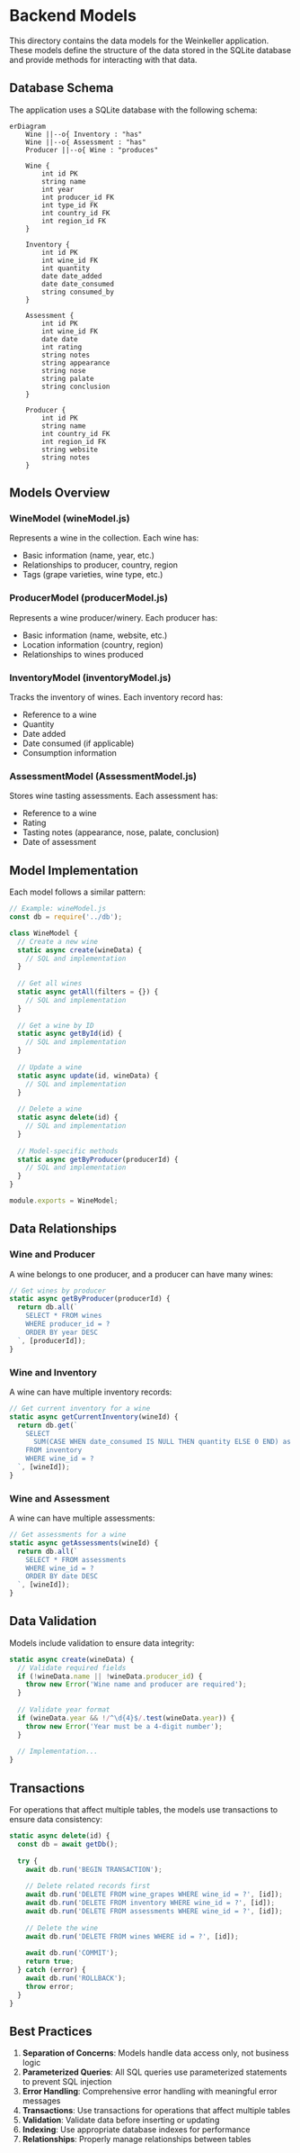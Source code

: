 # Backend Models

This directory contains the data models for the Weinkeller application. These models define the structure of the data stored in the SQLite database and provide methods for interacting with that data.

## Database Schema

The application uses a SQLite database with the following schema:

```mermaid
erDiagram
    Wine ||--o{ Inventory : "has"
    Wine ||--o{ Assessment : "has"
    Producer ||--o{ Wine : "produces"
    
    Wine {
        int id PK
        string name
        int year
        int producer_id FK
        int type_id FK
        int country_id FK
        int region_id FK
    }
    
    Inventory {
        int id PK
        int wine_id FK
        int quantity
        date date_added
        date date_consumed
        string consumed_by
    }
    
    Assessment {
        int id PK
        int wine_id FK
        date date
        int rating
        string notes
        string appearance
        string nose
        string palate
        string conclusion
    }
    
    Producer {
        int id PK
        string name
        int country_id FK
        int region_id FK
        string website
        string notes
    }
```

## Models Overview

### WineModel (wineModel.js)

Represents a wine in the collection. Each wine has:
- Basic information (name, year, etc.)
- Relationships to producer, country, region
- Tags (grape varieties, wine type, etc.)

### ProducerModel (producerModel.js)

Represents a wine producer/winery. Each producer has:
- Basic information (name, website, etc.)
- Location information (country, region)
- Relationships to wines produced

### InventoryModel (inventoryModel.js)

Tracks the inventory of wines. Each inventory record has:
- Reference to a wine
- Quantity
- Date added
- Date consumed (if applicable)
- Consumption information

### AssessmentModel (AssessmentModel.js)

Stores wine tasting assessments. Each assessment has:
- Reference to a wine
- Rating
- Tasting notes (appearance, nose, palate, conclusion)
- Date of assessment

## Model Implementation

Each model follows a similar pattern:

```javascript
// Example: wineModel.js
const db = require('../db');

class WineModel {
  // Create a new wine
  static async create(wineData) {
    // SQL and implementation
  }
  
  // Get all wines
  static async getAll(filters = {}) {
    // SQL and implementation
  }
  
  // Get a wine by ID
  static async getById(id) {
    // SQL and implementation
  }
  
  // Update a wine
  static async update(id, wineData) {
    // SQL and implementation
  }
  
  // Delete a wine
  static async delete(id) {
    // SQL and implementation
  }
  
  // Model-specific methods
  static async getByProducer(producerId) {
    // SQL and implementation
  }
}

module.exports = WineModel;
```

## Data Relationships

### Wine and Producer

A wine belongs to one producer, and a producer can have many wines:

```javascript
// Get wines by producer
static async getByProducer(producerId) {
  return db.all(`
    SELECT * FROM wines
    WHERE producer_id = ?
    ORDER BY year DESC
  `, [producerId]);
}
```

### Wine and Inventory

A wine can have multiple inventory records:

```javascript
// Get current inventory for a wine
static async getCurrentInventory(wineId) {
  return db.get(`
    SELECT 
      SUM(CASE WHEN date_consumed IS NULL THEN quantity ELSE 0 END) as current_quantity
    FROM inventory
    WHERE wine_id = ?
  `, [wineId]);
}
```

### Wine and Assessment

A wine can have multiple assessments:

```javascript
// Get assessments for a wine
static async getAssessments(wineId) {
  return db.all(`
    SELECT * FROM assessments
    WHERE wine_id = ?
    ORDER BY date DESC
  `, [wineId]);
}
```

## Data Validation

Models include validation to ensure data integrity:

```javascript
static async create(wineData) {
  // Validate required fields
  if (!wineData.name || !wineData.producer_id) {
    throw new Error('Wine name and producer are required');
  }
  
  // Validate year format
  if (wineData.year && !/^\d{4}$/.test(wineData.year)) {
    throw new Error('Year must be a 4-digit number');
  }
  
  // Implementation...
}
```

## Transactions

For operations that affect multiple tables, the models use transactions to ensure data consistency:

```javascript
static async delete(id) {
  const db = await getDb();
  
  try {
    await db.run('BEGIN TRANSACTION');
    
    // Delete related records first
    await db.run('DELETE FROM wine_grapes WHERE wine_id = ?', [id]);
    await db.run('DELETE FROM inventory WHERE wine_id = ?', [id]);
    await db.run('DELETE FROM assessments WHERE wine_id = ?', [id]);
    
    // Delete the wine
    await db.run('DELETE FROM wines WHERE id = ?', [id]);
    
    await db.run('COMMIT');
    return true;
  } catch (error) {
    await db.run('ROLLBACK');
    throw error;
  }
}
```

## Best Practices

1. **Separation of Concerns**: Models handle data access only, not business logic
2. **Parameterized Queries**: All SQL queries use parameterized statements to prevent SQL injection
3. **Error Handling**: Comprehensive error handling with meaningful error messages
4. **Transactions**: Use transactions for operations that affect multiple tables
5. **Validation**: Validate data before inserting or updating
6. **Indexing**: Use appropriate database indexes for performance
7. **Relationships**: Properly manage relationships between tables
